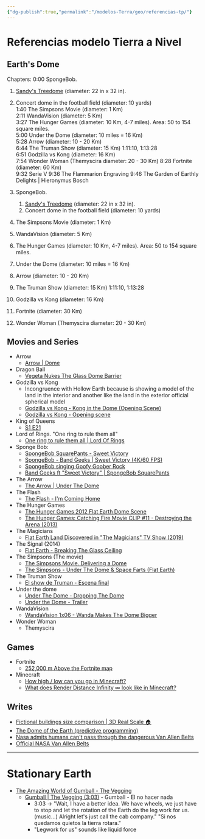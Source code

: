 ```yaml
---
{"dg-publish":true,"permalink":"/modelos-Terra/geo/referencias-tp/"}
---
```



# Referencias modelo Tierra a Nivel

## Earth's Dome

Chapters: 0:00 SpongeBob.  
1. [Sandy's Treedome](https://spongebob.fandom.com/wiki/Sandy%27s_treedome) (diameter: 22 in x 32 in).  
2. Concert dome in the football field (diameter: 10 yards)  
1:40 The Simpsons Movie (diameter: 1 Km)  
2:11 WandaVision (diameter: 5 Km)  
3:27 The Hunger Games (diameter: 10 Km, 4-7 miles). Area: 50 to 154 square miles.  
5:00 Under the Dome (diameter: 10 miles = 16 Km)  
5:28 Arrow (diameter: 10 - 20 Km)  
6:44 The Truman Show (diameter: 15 Km) 1:11:10, 1:13:28  
6:51 Godzilla vs Kong (diameter: 16 Km)  
7:54 Wonder Woman (Themyscira diameter: 20 - 30 Km) 8:28 Fortnite (diameter: 60 Km)  
9:32 Serie V 9:36 The Flammarion Engraving 9:46 The Garden of Earthly Delights | Hieronymus Bosch

1. SpongeBob. 
	1. [Sandy's Treedome](https://spongebob.fandom.com/wiki/Sandy%27s_treedome) (diameter: 22 in x 32 in). 
	2. Concert dome in the football field  (diameter: 10 yards)
3. The Simpsons Movie (diameter: 1 Km)
4. WandaVision (diameter: 5 Km)
5. The Hunger Games (diameter: 10 Km, 4-7 miles). Area: 50 to 154 square miles.
6. Under the Dome (diameter: 10 miles = 16 Km)
7. Arrow (diameter: 10 - 20 Km)
8. The Truman Show (diameter: 15 Km) 1:11:10, 1:13:28
9. Godzilla vs Kong (diameter: 16 Km)
10. Fortnite (diameter: 30 Km)
11. Wonder Woman (Themyscira diameter: 20 - 30 Km)

## Movies and Series
- Arrow
	- [Arrow | Dome](https://www.youtube.com/watch?v=aX3RpaBY0aQ)
- Dragon Ball
	- [Vegeta Nukes The Glass Dome Barrier](https://www.youtube.com/watch?v=iaUUvv7NL_Q)
- Godzilla vs Kong
	- Incongruence with Hollow Earth because is showing a model of the land in the interior and another like the land in the exterior official spherical model
	- [Godzilla vs Kong - Kong in the Dome (Opening Scene)](https://www.youtube.com/watch?v=UhLiCUaxVIc)
	- [Godzilla vs Kong - Opening scene](https://www.youtube.com/watch?v=AU0Jn6C6GAw)
- King of Queens
	- [S1 E21](https://www.youtube.com/watch?v=DxLIq-SZaVA)
- Lord of Rings. "One ring to rule them all"
	- [One ring to rule them all | Lord Of Rings](https://www.youtube.com/watch?v=qj139dE7tFI)
- Sponge Bob: 
	- [SpongeBob SquarePants - Sweet Victory](https://www.youtube.com/watch?v=cUZNXgIXM1c)
	- [SpongeBob - Band Geeks | Sweet Victory (4K/60 FPS)](https://www.youtube.com/watch?v=EE6wJ_ja9KI)
	- [SpongeBob singing Goofy Goober Rock](https://www.youtube.com/watch?v=MlnDf3e3PQ0)
	- [Band Geeks ft "Sweet Victory" | SpongeBob SquarePants](https://www.youtube.com/watch?v=J3gOVvWjOmY&t=184s)
- The Arrow
	- [The Arrow | Under The Dome](https://www.youtube.com/watch?v=aX3RpaBY0aQ)
- The Flash
	- [The Flash - I'm Coming Home](https://www.youtube.com/watch?v=W0b5HU1qm8M)
- The Hunger Games
	- [The Hunger Games 2012 Flat Earth Dome Scene](https://www.youtube.com/watch?v=MLVo-KKEaxQ)
	- [The Hunger Games: Catching Fire Movie CLIP #11 - Destroying the Arena (2013)](https://www.youtube.com/watch?v=ULUEcET_luU)
- The Magicians
	- [Flat Earth Land Discovered in "The Magicians" TV Show (2019)](https://www.youtube.com/watch?v=WZK_BuEeNXY)
- The Signal (2014)
	- [Flat Earth - Breaking The Glass Ceiling](https://www.youtube.com/watch?v=2hTZGzjp1BY)
- The Simpsons (The movie)
	- [The Simpsons Movie. Delivering a Dome](https://www.youtube.com/watch?v=kPiQiToZn6s)
	- [The Simpsons - Under The Dome & Space Farts (Flat Earth)](https://www.youtube.com/watch?v=njnlI7fOoHI)
- The Truman Show
	- [El show de Truman - Escena final](https://www.youtube.com/watch?v=jrxDDlDdCDI)
- Under the dome
	- [Under The Dome - Dropping The Dome](https://www.youtube.com/watch?v=1syIrrwSIh0)
	- [Under the Dome - Trailer](https://www.youtube.com/watch?v=f_Y5YeYrqUk)
- WandaVision
	- [WandaVision 1x06 - Wanda Makes The Dome Bigger](https://www.youtube.com/watch?v=PCVUl8CsWM0)
- Wonder Woman
	- Themyscira

## Games
- Fortnite
	- [252,000 m Above the Fortnite map](https://www.youtube.com/watch?v=JNLGtdACHSU)
- Minecraft
	- [How high / low can you go in Minecraft?](https://www.youtube.com/watch?v=SYuocMFOD6w)
	- [What does Render Distance Infinity ∞ look like in Minecraft?](https://www.youtube.com/watch?v=Ff5uWPvtbQg)

## Writes
- [Fictional buildings size comparison | 3D Real Scale 🏠](https://www.youtube.com/watch?v=hjIci91FRX4&t=332s)
- [The Dome of the Earth (predictive programming)](https://www.youtube.com/watch?v=62bbE_d2JbQ)
- [Nasa admits humans can't pass through the dangerous Van Allen Belts](https://www.youtube.com/watch?v=IDBBUwdyz4I)
- [Official NASA Van Allen Belts](https://www.youtube.com/watch?v=KyZqSWWKmHQ)

---

# Stationary Earth
- [The Amazing World of Gumball - The Vegging](https://theamazingworldofgumball.fandom.com/wiki/The_Vegging)
	- [Gumball | The Vegging (3:03)](https://www.youtube.com/watch?v=mna5J7bctLg&t=170s)  - Gumball - El no hacer nada
		- 3:03 -> "Wait, I have a better idea. We have wheels, we just have to stop and let the rotation of the Earth do the leg work for us. (music...) Alright let's just call the cab company." "Si nos quedamos quietos la tierra rotara."
		- "Legwork for us" sounds like liquid force